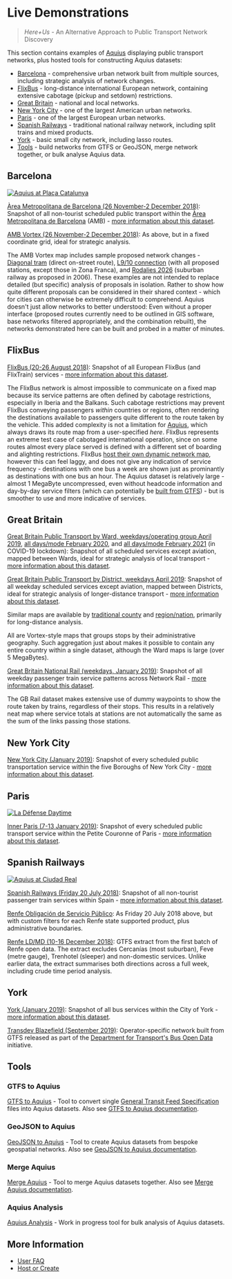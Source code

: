 # Live Demonstrations

> _Here+Us_ - An Alternative Approach to Public Transport Network Discovery

This section contains examples of [Aquius](https://timhowgego.github.io/Aquius/) displaying public transport networks, plus hosted tools for constructing Aquius datasets:

* [Barcelona](#barcelona) - comprehensive urban network built from multiple sources, including strategic analysis of network changes.
* [FlixBus](#flixbus) - long-distance international European network, containing extensive cabotage (pickup and setdown) restrictions.
* [Great Britain](#great-britain) - national and local networks.
* [New York City](#new-york-city) - one of the largest American urban networks.
* [Paris](#paris) - one of the largest European urban networks.
* [Spanish Railways](#spanish-railways) - traditional national railway network, including split trains and mixed products.
* [York](#york) - basic small city network, including lasso routes.
* [Tools](#tools) - build networks from GTFS or GeoJSON, merge network together, or bulk analyse Aquius data.

## Barcelona

[![Aquius at Plaça Catalunya](https://timhowgego.github.io/Aquius/static/aquius-placa-catalunya.jpg)](https://timhowgego.github.io/Aquius/live/amb-2018/#r1/p2/s4/z13/tca-ES)

[Àrea Metropolitana de Barcelona (26 November-2 December 2018)](https://timhowgego.github.io/Aquius/live/amb-2018/): Snapshot of all non-tourist scheduled public transport within the [Àrea Metropolitana de Barcelona](http://www.amb.cat/) (AMB) - [more information about this dataset](https://timhowgego.github.io/AquiusData/es-amb/).

[AMB Vortex (26 November-2 December 2018)](https://timhowgego.github.io/Aquius/live/amb-vortex-2018/): As above, but in a fixed coordinate grid, ideal for strategic analysis.

The AMB Vortex map includes sample proposed network changes - [Diagonal tram](http://ajuntament.barcelona.cat/mobilitat/tramviaconnectat/es) (direct on-street route), [L9/10 connection](https://ca.wikipedia.org/wiki/L%C3%ADnia_9_del_metro_de_Barcelona) (with all proposed stations, except those in Zona Franca), and [Rodalies 2026](http://territori.gencat.cat/web/.content/home/01_departament/plans/plans_sectorials/mobilitat/pla_dinfraestructures_del_transport_de_catalunya_2006-2026/pitc11transportpublic_tcm32-35012.pdf) (suburban railway as proposed in 2006). These examples are not intended to replace detailed (but specific) analysis of proposals in isolation. Rather to show how quite different proposals can be considered in their shared context - which for cities can otherwise be extremely difficult to comprehend. Aquius doesn't just allow networks to better understood: Even without a proper interface (proposed routes currently need to be outlined in GIS software, base networks filtered appropriately, and the combination rebuilt), the networks demonstrated here can be built and probed in a matter of minutes.

## FlixBus

[FlixBus (20-26 August 2018)](https://timhowgego.github.io/Aquius/live/flixbus-aug-2018/): Snapshot of all European FlixBus (and FlixTrain) services - [more information about this dataset](https://timhowgego.github.io/AquiusData/eu-interbus/).

The FlixBus network is almost impossible to communicate on a fixed map because its service patterns are often defined by cabotage restrictions, especially in Iberia and the Balkans. Such cabotage restrictions may prevent FlixBus conveying passengers _within_ countries or regions, often rendering the destinations available to passengers quite different to the route taken by the vehicle. This added complexity is not a limitation for [Aquius](https://timhowgego.github.io/Aquius/), which always draws its route map from a user-specified _here_. FlixBus represents an extreme test case of cabotaged international operation, since on some routes almost every place served is defined with a different set of boarding and alighting restrictions. FlixBus [host their own dynamic network map](https://www.flixbus.co.uk/bus-routes), however this can feel laggy, and does not give any indication of service frequency - destinations with one bus a week are shown just as prominantly as destinations with one bus an hour. The Aquius dataset is relatively large - almost 1 MegaByte uncompressed, even without headcode information and day-by-day service filters (which can potentially be [built from GTFS](https://timhowgego.github.io/Aquius/live/gtfs/)) - but is smoother to use and more indicative of services.

## Great Britain 

[Great Britain Public Transport by Ward, weekdays/operating group April 2019](https://timhowgego.github.io/Aquius/live/gb-pt-ward-2019/), [all days/mode February 2020](https://timhowgego.github.io/Aquius/live/gb-pt-ward-2020/), and [all days/mode February 2021](https://timhowgego.github.io/Aquius/live/gb-pt-ward-2021/) (in COVID-19 lockdown): Snapshot of all scheduled services except aviation, mapped between Wards, ideal for strategic analysis of local transport - [more information about this dataset](https://timhowgego.github.io/AquiusData/uk-pt/).

[Great Britain Public Transport by District, weekdays April 2019](https://timhowgego.github.io/Aquius/live/gb-pt-district-2019/): Snapshot of all weekday scheduled services except aviation, mapped between Districts, ideal for strategic analysis of longer-distance transport - [more information about this dataset](https://timhowgego.github.io/AquiusData/uk-pt/).

Similar maps are available by [traditional county](https://timhowgego.github.io/Aquius/live/gb-pt-county-2019/) and [region/nation](https://timhowgego.github.io/Aquius/live/gb-pt-region-2019/), primarily for long-distance analysis.

All are Vortex-style maps that groups stops by their administrative geography. Such aggregation just about makes it possible to contain any entire country within a single dataset, although the Ward maps is large (over 5 MegaBytes).

[Great Britain National Rail (weekdays, January 2019)](https://timhowgego.github.io/Aquius/live/gb-rail-2019/): Snapshot of all weekday passenger train service patterns across Network Rail - [more information about this dataset](https://timhowgego.github.io/AquiusData/uk-rail/).

The GB Rail dataset makes extensive use of dummy waypoints to show the route taken by trains, regardless of their stops. This results in a relatively neat map where service totals at stations are not automatically the same as the sum of the links passing those stations.

## New York City

[New York City (January 2019)](https://timhowgego.github.io/Aquius/live/nyc-2019/): Snapshot of every scheduled public transportation service within the five Boroughs of New York City - [more information about this dataset](https://timhowgego.github.io/AquiusData/us-nyc/).

## Paris

[![La Défense Daytime](https://timhowgego.github.io/Aquius/static/aquius-paris-defense.jpg)](https://timhowgego.github.io/Aquius/live/petite-paris-2019/#x2.28/y48.8907/z12/c2.24224/k48.88989/m13/tfr-FR/n1)

[Inner Paris (7-13 January 2019)](https://timhowgego.github.io/Aquius/live/petite-paris-2019/): Snapshot of every scheduled public transport service within the Petite Couronne of Paris - [more information about this dataset](https://timhowgego.github.io/AquiusData/fr-paris/).

## Spanish Railways

[![Aquius at Ciudad Real](https://timhowgego.github.io/Aquius/static/aquius-ciudad-real.jpg)](https://timhowgego.github.io/Aquius/live/es-rail-20-jul-2018/#x-3.296/y39.092/z7/c-3.966/k38.955/m8/s7/vlphn/tes-ES)

[Spanish Railways (Friday 20 July 2018)](https://timhowgego.github.io/Aquius/live/es-rail-20-jul-2018/): Snapshot of all non-tourist passenger train services within Spain - [more information about this dataset](https://timhowgego.github.io/AquiusData/es-rail/).

[Renfe Obligación de Servicio Público](https://timhowgego.github.io/Aquius/live/renfe-osp-20-jul-2018/): As Friday 20 July 2018 above, but with custom filters for each Renfe state supported product, plus administrative boundaries.

[Renfe LD/MD (10-16 December 2018)](https://timhowgego.github.io/Aquius/live/renfe-ld-md-dec-2018/): GTFS extract from the first batch of Renfe open data. The extract excludes Cercanías (most suburban), Feve (metre gauge), Trenhotel (sleeper) and non-domestic services. Unlike earlier data, the extract summarises both directions across a full week, including crude time period analysis.

## York

[York (January 2019)](https://timhowgego.github.io/Aquius/live/york-2019/): Snapshot of all bus services within the City of York - [more information about this dataset](https://timhowgego.github.io/AquiusData/uk-york/).

[Transdev Blazefield (September 2019)](https://timhowgego.github.io/Aquius/live/blazefield-2019/): Operator-specific network built from GTFS released as part of the [Department for Transport's Bus Open Data](https://twitter.com/busopendata) initiative.

## Tools

### GTFS to Aquius

[GTFS to Aquius](https://timhowgego.github.io/Aquius/live/gtfs/) - Tool to convert single [General Transit Feed Specification](https://developers.google.com/transit/gtfs/reference/) files into Aquius datasets. Also see [GTFS to Aquius documentation](https://timhowgego.github.io/Aquius/#gtfs-to-aquius).

### GeoJSON to Aquius

[GeoJSON to Aquius](https://timhowgego.github.io/Aquius/live/geojson/) - Tool to create Aquius datasets from bespoke geospatial networks. Also see [GeoJSON to Aquius documentation](https://timhowgego.github.io/Aquius/#geojson-to-aquius).

### Merge Aquius

[Merge Aquius](https://timhowgego.github.io/Aquius/live/merge/) - Tool to merge Aquius datasets together. Also see [Merge Aquius documentation](https://timhowgego.github.io/Aquius/#merge-aquius).

### Aquius Analysis

[Aquius Analysis](https://timhowgego.github.io/Aquius/live/analysis/) - Work in progress tool for bulk analysis of Aquius datasets.

## More Information

* [User FAQ](https://timhowgego.github.io/Aquius/#user-faq)
* [Host or Create](https://timhowgego.github.io/Aquius/#quick-setup)
